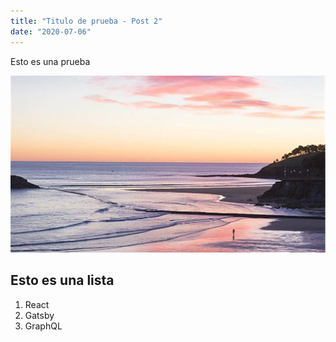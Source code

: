 ```yaml
---
title: "Titulo de prueba - Post 2"
date: "2020-07-06"
---
```


Esto es una prueba

![Playa](./playa.jpg)

## Esto es una lista

1. React
2. Gatsby
3. GraphQL


